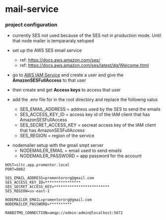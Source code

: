 # mail-service

### project configuration

-   currently SES not used because of the SES not in production mode. Until that node mailer is tempararaly setuped

*   set up the AWS SES email service
    -   ref: https://docs.aws.amazon.com/ses/
    -   ref: https://docs.aws.amazon.com/ses/latest/dg/Welcome.html
*   go to [AWS IAM Service](https://us-east-1.console.aws.amazon.com/iam) and create a user and give the <b>AmazonSESFullAccess</b> to that user
*   then create and get <b>Access keys</b> to access that user
*   add the .env file for in the root directory and replace the followng valus

    -   SES_EMAIL_ADDRESS = address used by the SES to send the emails
    -   SES_ACCESS_KEY_ID = access key id of the IAM client that has AmazonSESFullAccess
    -   SES_SECRET_ACCESS_KEY = secreat access key of the IAM client that has AmazonSESFullAccess
    -   SES_REGION = region of the service

-   nodemailer setup with the gmail smpt server
    -   NODEMAILER_EMAIL = email used to send emails
    -   NODEMAILER_PASSWORD = app password for the account

```
HOST=sltc.app.promentor.local
PORT=8082

SES_EMAIL_ADDRESS=promentororg@gmail.com
SES_ACCESS_KEY_ID=****************
SES_SECRET_ACCESS_KEY=*************************
SES_REGION=us-east-1

NODEMAILER_EMAIL=promentororg@gmail.com
NODEMAILER_PASSWORD=**********

RABBITMQ_CONNECTION=amqp://admin:admin@localhost:5672
```
